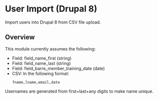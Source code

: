 # User Import (Drupal 8)
Import users into Drupal 8 from CSV file upload.

## Overview

This module currently assumes the following:

- Field: field_name_first (string)
- Field: field_name_last (string)
- Field: field_barre_member_training_date (date)
- CSV: In the following format:
    ```
    fname,lname,email,date
    ```

Usernames are generated from first+last+any digits to make name unique.

